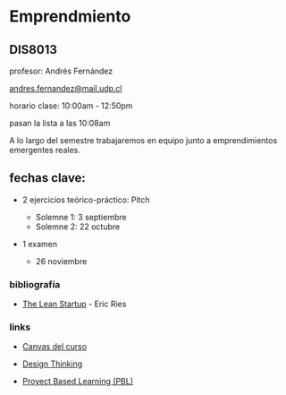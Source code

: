 # Emprendmiento

## DIS8013

profesor: Andrés Fernández

andres.fernandez@mail.udp.cl

horario clase: 10:00am - 12:50pm

pasan la lista a las 10:08am

A lo largo del semestre trabajaremos en equipo junto a emprendimientos emergentes reales.

## fechas clave:

- 2 ejercicios teórico-práctico: Pitch
  - Solemne 1: 3 septiembre
  - Solemne 2: 22 octubre

- 1 examen
  - 26 noviembre



### bibliografía 

- [The Lean Startup](https://theleanstartup.com) - Eric Ries

### links

- [Canvas del curso](https://udp.instructure.com/courses/38509)
 
- [Design Thinking](https://www.interaction-design.org/literature/topics/design-thinking)

- [Proyect Based Learning (PBL)](https://www.pblworks.org/what-is-pbl)
